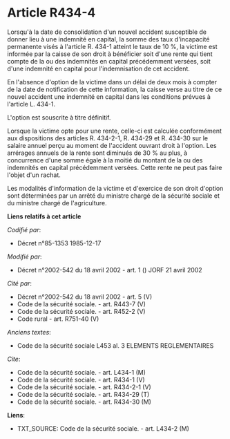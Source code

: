 # Article R434-4

Lorsqu'à la date de consolidation d'un nouvel accident susceptible de donner lieu à une indemnité en capital, la somme des
taux d'incapacité permanente visés à l'article R. 434-1 atteint le taux de 10 %, la victime est informée par la caisse de son
droit à bénéficier soit d'une rente qui tient compte de la ou des indemnités en capital précédemment versées, soit d'une
indemnité en capital pour l'indemnisation de cet accident.

En l'absence d'option de la victime dans un délai de deux mois à compter de la date de notification de cette information, la
caisse verse au titre de ce nouvel accident une indemnité en capital dans les conditions prévues à l'article L. 434-1.

L'option est souscrite à titre définitif.

Lorsque la victime opte pour une rente, celle-ci est calculée conformément aux dispositions des articles R. 434-2-1, R.
434-29 et R. 434-30 sur le salaire annuel perçu au moment de l'accident ouvrant droit à l'option. Les arrérages annuels de la
rente sont diminués de 30 % au plus, à concurrence d'une somme égale à la moitié du montant de la ou des indemnités en
capital précédemment versées. Cette rente ne peut pas faire l'objet d'un rachat.

Les modalités d'information de la victime et d'exercice de son droit d'option sont déterminées par un arrêté du ministre
chargé de la sécurité sociale et du ministre chargé de l'agriculture.

**Liens relatifs à cet article**

_Codifié par_:

  - Décret n°85-1353 1985-12-17

_Modifié par_:

  - Décret n°2002-542 du 18 avril 2002 - art. 1 () JORF 21 avril 2002

_Cité par_:

  - Décret n°2002-542 du 18 avril 2002 - art. 5 (V)
  - Code de la sécurité sociale. - art. R443-7 (V)
  - Code de la sécurité sociale. - art. R452-2 (V)
  - Code rural - art. R751-40 (V)

_Anciens textes_:

  - Code de la sécurité sociale L453 al. 3 ELEMENTS REGLEMENTAIRES

_Cite_:

  - Code de la sécurité sociale. - art. L434-1 (M)
  - Code de la sécurité sociale. - art. R434-1 (V)
  - Code de la sécurité sociale. - art. R434-2-1 (V)
  - Code de la sécurité sociale. - art. R434-29 (T)
  - Code de la sécurité sociale. - art. R434-30 (M)

**Liens**:

  - TXT_SOURCE: Code de la sécurité sociale. - art. L434-2 (M)
